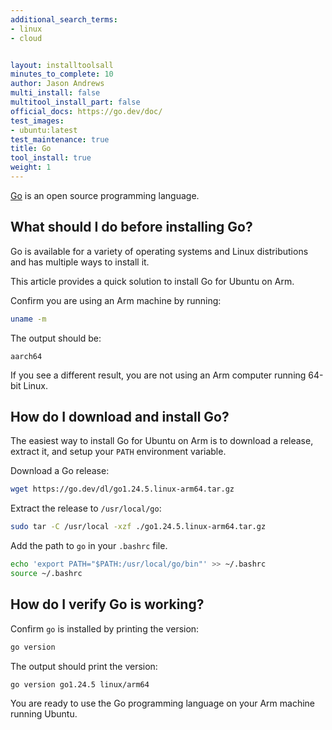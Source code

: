 ```yaml
---
additional_search_terms:
- linux
- cloud


layout: installtoolsall
minutes_to_complete: 10
author: Jason Andrews
multi_install: false
multitool_install_part: false
official_docs: https://go.dev/doc/
test_images:
- ubuntu:latest
test_maintenance: true
title: Go
tool_install: true
weight: 1
---
```


[Go](https://go.dev/) is an open source programming language. 

## What should I do before installing Go?

Go is available for a variety of operating systems and Linux distributions and has multiple ways to install it. 

This article provides a quick solution to install Go for Ubuntu on Arm.

Confirm you are using an Arm machine by running:

```bash
uname -m
```

The output should be:

```output
aarch64
```

If you see a different result, you are not using an Arm computer running 64-bit Linux.

## How do I download and install Go?

The easiest way to install Go for Ubuntu on Arm is to download a release, extract it, and setup your `PATH` environment variable. 

Download a Go release:

```bash { target="ubuntu:latest" }
wget https://go.dev/dl/go1.24.5.linux-arm64.tar.gz
```

Extract the release to `/usr/local/go`:

```bash { target="ubuntu:latest" }
sudo tar -C /usr/local -xzf ./go1.24.5.linux-arm64.tar.gz
```

Add the path to `go` in your `.bashrc` file. 

```bash { target="ubuntu:latest" }
echo 'export PATH="$PATH:/usr/local/go/bin"' >> ~/.bashrc
source ~/.bashrc
```

## How do I verify Go is working?

Confirm `go` is installed by printing the version:

```bash { target="ubuntu:latest" env_source="~/.bashrc" } 
go version
```

The output should print the version:

```output
go version go1.24.5 linux/arm64
```

You are ready to use the Go programming language on your Arm machine running Ubuntu.
